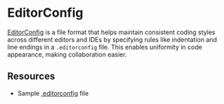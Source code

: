 # EditorConfig

[EditorConfig](https://editorconfig.org/) is a file format that helps maintain consistent coding styles across different
editors and IDEs by specifying rules like indentation and line endings in a `.editorconfig` file. This enables
uniformity in code appearance, making collaboration easier.

## Resources

* Sample [.editorconfig](.editorconfig) file
